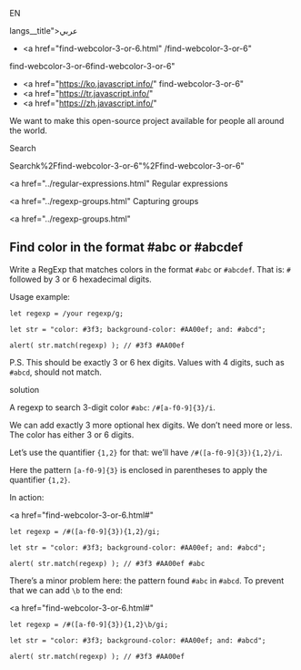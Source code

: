 EN

langs\_\_title">عربي</span></a>

-   <a href="find-webcolor-3-or-6.html"
    /find-webcolor-3-or-6"

find-webcolor-3-or-6find-webcolor-3-or-6"

<!-- -->

-   <a href="https://ko.javascript.info/"
    find-webcolor-3-or-6"
-   <a href="https://tr.javascript.info/"
-   <a href="https://zh.javascript.info/"

We want to make this open-source project available for people all around the world.

Search

Searchk%2Ffind-webcolor-3-or-6"%2Ffind-webcolor-3-or-6" </a>

<a href="../regular-expressions.html" Regular expressions</span></a>

<a href="../regexp-groups.html" Capturing groups</span></a>

<a href="../regexp-groups.html"

## Find color in the format \#abc or \#abcdef

Write a RegExp that matches colors in the format `#abc` or `#abcdef`. That is: `#` followed by 3 or 6 hexadecimal digits.

Usage example:

    let regexp = /your regexp/g;

    let str = "color: #3f3; background-color: #AA00ef; and: #abcd";

    alert( str.match(regexp) ); // #3f3 #AA00ef

P.S. This should be exactly 3 or 6 hex digits. Values with 4 digits, such as `#abcd`, should not match.

solution

A regexp to search 3-digit color `#abc`: `/#[a-f0-9]{3}/i`.

We can add exactly 3 more optional hex digits. We don’t need more or less. The color has either 3 or 6 digits.

Let’s use the quantifier `{1,2}` for that: we’ll have `/#([a-f0-9]{3}){1,2}/i`.

Here the pattern `[a-f0-9]{3}` is enclosed in parentheses to apply the quantifier `{1,2}`.

In action:

<a href="find-webcolor-3-or-6.html#"
<a href="find-webcolor-3-or-6.html#" class="toolbar__button toolbar__button_edit" title="open in sandbox"></a>

    let regexp = /#([a-f0-9]{3}){1,2}/gi;

    let str = "color: #3f3; background-color: #AA00ef; and: #abcd";

    alert( str.match(regexp) ); // #3f3 #AA00ef #abc

There’s a minor problem here: the pattern found `#abc` in `#abcd`. To prevent that we can add `\b` to the end:

<a href="find-webcolor-3-or-6.html#"
<a href="find-webcolor-3-or-6.html#" class="toolbar__button toolbar__button_edit" title="open in sandbox"></a>

    let regexp = /#([a-f0-9]{3}){1,2}\b/gi;

    let str = "color: #3f3; background-color: #AA00ef; and: #abcd";

    alert( str.match(regexp) ); // #3f3 #AA00ef
